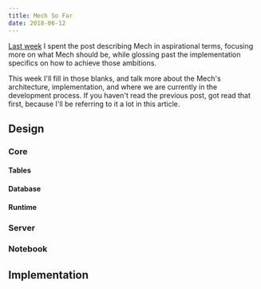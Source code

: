 ```yaml
---
title: Mech So Far
date: 2018-06-12
---
```


[Last week](https://mechlang.net/post/2018-06-07-hello-world/) I spent the post  describing Mech in aspirational terms, focusing more on what Mech should be, while glossing past the implementation specifics on how to achieve those ambitions.

This week I'll fill in those blanks, and talk more about the Mech's architecture, implementation, and where we are currently in the development process. If you haven't read the previous post, got read that first, because I'll be referring to it a lot in this article.

## Design

### Core

#### Tables
#### Database
#### Runtime

### Server

### Notebook

## Implementation